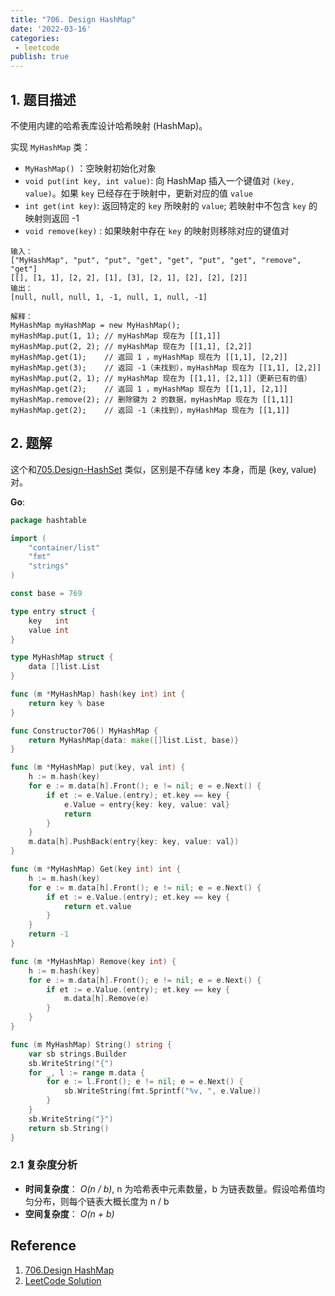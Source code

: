 ```yaml
---
title: "706. Design HashMap"
date: '2022-03-16'
categories:
 - leetcode
publish: true
---
```


## 1. 题目描述

不使用内建的哈希表库设计哈希映射 (HashMap)。

实现 `MyHashMap` 类：

- `MyHashMap()` ：空映射初始化对象
- `void put(int key, int value)`: 向 HashMap 插入一个键值对 `(key, value)`。如果 `key` 已经存在于映射中，更新对应的值 `value`
- `int get(int key)`: 返回特定的 `key` 所映射的 `value`; 若映射中不包含 `key` 的映射则返回 -1
- `void remove(key)` : 如果映射中存在 `key` 的映射则移除对应的键值对

```
输入：
["MyHashMap", "put", "put", "get", "get", "put", "get", "remove", "get"]
[[], [1, 1], [2, 2], [1], [3], [2, 1], [2], [2], [2]]
输出：
[null, null, null, 1, -1, null, 1, null, -1]

解释：
MyHashMap myHashMap = new MyHashMap();
myHashMap.put(1, 1); // myHashMap 现在为 [[1,1]]
myHashMap.put(2, 2); // myHashMap 现在为 [[1,1], [2,2]]
myHashMap.get(1);    // 返回 1 ，myHashMap 现在为 [[1,1], [2,2]]
myHashMap.get(3);    // 返回 -1（未找到），myHashMap 现在为 [[1,1], [2,2]]
myHashMap.put(2, 1); // myHashMap 现在为 [[1,1], [2,1]]（更新已有的值）
myHashMap.get(2);    // 返回 1 ，myHashMap 现在为 [[1,1], [2,1]]
myHashMap.remove(2); // 删除键为 2 的数据，myHashMap 现在为 [[1,1]]
myHashMap.get(2);    // 返回 -1（未找到），myHashMap 现在为 [[1,1]]
```

## 2. 题解

这个和[705.Design-HashSet](https://leetcode-cn.com/problems/design-hashset/) 类似，区别是不存储 key 本身，而是 (key, value) 对。

**Go**:

```go
package hashtable

import (
	"container/list"
	"fmt"
	"strings"
)

const base = 769

type entry struct {
	key   int
	value int
}

type MyHashMap struct {
	data []list.List
}

func (m *MyHashMap) hash(key int) int {
	return key % base
}

func Constructor706() MyHashMap {
	return MyHashMap{data: make([]list.List, base)}
}

func (m *MyHashMap) put(key, val int) {
	h := m.hash(key)
	for e := m.data[h].Front(); e != nil; e = e.Next() {
		if et := e.Value.(entry); et.key == key {
			e.Value = entry{key: key, value: val}
			return
		}
	}
	m.data[h].PushBack(entry{key: key, value: val})
}

func (m *MyHashMap) Get(key int) int {
	h := m.hash(key)
	for e := m.data[h].Front(); e != nil; e = e.Next() {
		if et := e.Value.(entry); et.key == key {
			return et.value
		}
	}
	return -1
}

func (m *MyHashMap) Remove(key int) {
	h := m.hash(key)
	for e := m.data[h].Front(); e != nil; e = e.Next() {
		if et := e.Value.(entry); et.key == key {
			m.data[h].Remove(e)
		}
	}
}

func (m MyHashMap) String() string {
	var sb strings.Builder
	sb.WriteString("{")
	for _, l := range m.data {
		for e := l.Front(); e != nil; e = e.Next() {
			sb.WriteString(fmt.Sprintf("%v, ", e.Value))
		}
	}
	sb.WriteString("}")
	return sb.String()
}
```

### 2.1 复杂度分析

- **时间复杂度**： *O(n / b)*, n 为哈希表中元素数量，b 为链表数量。假设哈希值均匀分布，则每个链表大概长度为 n / b
- **空间复杂度**： *O(n + b)*

## Reference

1. [706.Design HashMap](https://leetcode-cn.com/problems/design-hashmap/)
2. [LeetCode Solution](https://leetcode-cn.com/problems/design-hashmap/solution/she-ji-ha-xi-ying-she-by-leetcode-soluti-klu9/)
